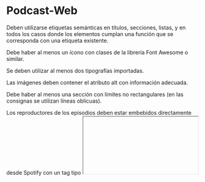 # Podcast-Web

Deben utilizarse etiquetas semánticas en títulos, secciones, listas, y en todos los casos donde los elementos cumplan una función que se corresponda con una etiqueta existente.

Debe haber al menos un ícono con clases de la librería Font Awesome o similar.

Se deben utilizar al menos dos tipografías importadas.

Las imágenes deben contener el atributo alt con información adecuada.

Debe haber al menos una sección con límites no rectangulares (en las consignas se utilizan líneas oblicuas).

Los reproductores de los episodios deben estar embebidos directamente desde Spotify con un tag tipo <iframe> .

Debe haber al menos una imagen superpuesta con un elemento que no la contenga (en las consignas se muestra el ejemplo de la imagen del teléfono en la sección ‘De dónde venimos’).

Debe haber un navbar con menú hamburguesa que se expanda y contraiga dinámicamente utilizando únicamente HTML y CSS.

contar con anchors que enlacen la barra de navegación con las secciones correspondientes y los íconos de las redes con sitios externos.

Condición 10: Debe haber al menos un cambio de estilo a través de hovers.

El objetivo del proyecto es replicar un esquema laboral de un/a Front-End Developer, por lo que el diseño debe ser igual al de referencia.
